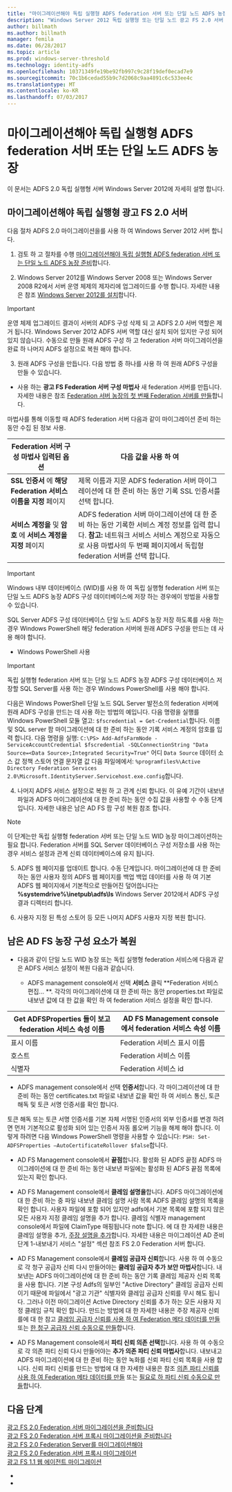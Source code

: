 ```yaml
---
title: "마이그레이션해야 독립 실행형 ADFS federation 서버 또는 단일 노드 ADFS 농장"
description: "Windows Server 2012 독립 실행형 또는 단일 노드 광고 FS 2.0 서버 마이그레이션하에 정보를 제공 합니다."
author: billmath
ms.author: billmath
manager: femila
ms.date: 06/28/2017
ms.topic: article
ms.prod: windows-server-threshold
ms.technology: identity-adfs
ms.openlocfilehash: 10371349fe19be92fb997c9c28f19def0ecad7e9
ms.sourcegitcommit: 70c1b6cedad55b9c7d2068c9aa4891c6c533ee4c
ms.translationtype: MT
ms.contentlocale: ko-KR
ms.lasthandoff: 07/03/2017
---
```

# <a name="migrate-a-stand-alone-ad-fs-federation-server-or-a-single-node-ad-fs-farm"></a>마이그레이션해야 독립 실행형 ADFS federation 서버 또는 단일 노드 ADFS 농장  
이 문서는 ADFS 2.0 독립 실행형 서버 Windows Server 2012에 자세히 설명 합니다.

## <a name="migrate-a-stand-alone-ad-fs-20-server"></a>마이그레이션해야 독립 실행형 광고 FS 2.0 서버

다음 절차 ADFS 2.0 마이그레이션을를 사용 하 여 Windows Server 2012 서버 합니다.
  
1.  검토 하 고 절차를 수행 [마이그레이션해야 독립 실행형 ADFS federation 서버 또는 단일 노드 ADFS 농장 준비](prepare-to-migrate-a-stand-alone-ad-fs-federation-server.md)합니다.  
  
2.  Windows Server 2012를 Windows Server 2008 또는 Windows Server 2008 R2에서 서버 운영 체제의 제자리에 업그레이드를 수행 합니다. 자세한 내용은 참조 [Windows Server 2012를 설치](https://technet.microsoft.com/library/jj134246.aspx)합니다.  
  
> [!IMPORTANT]
>  운영 체제 업그레이드 결과이 서버의 ADFS 구성 삭제 되 고 ADFS 2.0 서버 역할은 제거 됩니다. Windows Server 2012 ADFS 서버 역할 대신 설치 되어 있지만 구성 되어 있지 않습니다. 수동으로 만들 원래 ADFS 구성 하 고 federation 서버 마이그레이션을 완료 하 나머지 ADFS 설정으로 복원 해야 합니다.  
  
3.  원래 ADFS 구성을 만듭니다. 다음 방법 중 하나를 사용 하 여 원래 ADFS 구성을 만들 수 있습니다.  
  
-   사용 하는 **광고 FS Federation 서버 구성 마법사** 새 federation 서버를 만듭니다. 자세한 내용은 참조 [Federation 서버 농장의 첫 번째 Federation 서버를 만들](Create-the-First-Federation-Server-in-a-Federation-Server-Farm.md)합니다.  
  
마법사를 통해 이동할 때 ADFS federation 서버 다음과 같이 마이그레이션 준비 하는 동안 수집 된 정보 사용.  
  
 |**Federation 서버 구성 마법사 입력된 옵션**|**다음 값을 사용 하 여**| 
|-----|-----| 
|**SSL 인증서** 에 **해당 Federation 서비스 이름을 지정** 페이지|제목 이름과 지문 ADFS federation 서버 마이그레이션에 대 한 준비 하는 동안 기록 SSL 인증서를 선택 합니다.|  
|**서비스 계정을** 및 **암호** 에 **서비스 계정을 지정** 페이지|ADFS federation 서버 마이그레이션에 대 한 준비 하는 동안 기록한 서비스 계정 정보를 입력 합니다. **참고:** 네트워크 서비스 서비스 계정으로 자동으로 사용 마법사의 두 번째 페이지에서 독립형 federation 서버를 선택 합니다.|  
  
> [!IMPORTANT] 
> Windows 내부 데이터베이스 (WID)를 사용 하 여 독립 실행형 federation 서버 또는 단일 노드 ADFS 농장 ADFS 구성 데이터베이스에 저장 하는 경우에이 방법을 사용할 수 있습니다.  
>
>  SQL Server ADFS 구성 데이터베이스 단일 노드 ADFS 농장 저장 하도록를 사용 하는 경우 Windows PowerShell 해당 federation 서버에 원래 ADFS 구성을 만드는 데 사용 해야 합니다.  
  
-   Windows PowerShell 사용  
  
> [!IMPORTANT]
>  독립 실행형 federation 서버 또는 단일 노드 ADFS 농장 ADFS 구성 데이터베이스 저장할 SQL Server를 사용 하는 경우 Windows PowerShell를 사용 해야 합니다.  
  
다음은 Windows PowerShell 단일 노드 SQL Server 발전소의 federation 서버에 원래 ADFS 구성을 만드는 데 사용 하는 방법의 예입니다.  다음 명령을 실행를 Windows PowerShell 모듈 열고: `$fscredential = Get-Credential`합니다. 이름 및 SQL server 팜 마이그레이션에 대 한 준비 하는 동안 기록 서비스 계정의 암호를 입력 합니다. 다음 명령을 실행: `C:\PS> Add-AdfsFarmNode -ServiceAccountCredential $fscredential -SQLConnectionString "Data Source=<Data Source>;Integrated Security=True"` 어디 `Data Source` 데이터 소스 값 정책 스토어 연결 문자열 값 다음 파일에에서: `%programfiles%\Active Directory Federation Services 2.0\Microsoft.IdentityServer.Servicehost.exe.config`합니다.  
  
4.  나머지 ADFS 서비스 설정으로 복원 하 고 관계 신뢰 합니다. 이 유예 기간이 내보낸 파일과 ADFS 마이그레이션에 대 한 준비 하는 동안 수집 값을 사용할 수 수동 단계입니다. 자세한 내용은 남은 AD FS 팜 구성 복원 참조 합니다.  
  
> [!NOTE]
>  이 단계는만 독립 실행형 federation 서버 또는 단일 노드 WID 농장 마이그레이션하는 필요 합니다.  Federation 서버를 SQL Server 데이터베이스 구성 저장소를 사용 하는 경우 서비스 설정과 관계 신뢰 데이터베이스에 유지 됩니다.  
  
5.  ADFS 웹 페이지를 업데이트 합니다. 수동 단계입니다. 마이그레이션에 대 한 준비 하는 동안 사용자 정의 ADFS 웹 페이지를 백업 백업 데이터를 사용 하 여 기본 ADFS 웹 페이지에서 기본적으로 만들어진 덮어씁니다는 **%systemdrive%\inetpub\adfs\ls** Windows Server 2012에서 ADFS 구성 결과 디렉터리 합니다.  
  
6.  사용자 지정 된 특성 스토어 등 모든 나머지 ADFS 사용자 지정 복원 합니다.  
  
## <a name="restoring-the-remaining-ad-fs-farm-configuration"></a>남은 AD FS 농장 구성 요소가 복원  
  
-   다음과 같이 단일 노드 WID 농장 또는 독립 실행형 federation 서비스에 다음과 같은 ADFS 서비스 설정이 복원 다음과 같습니다.  
  
    -   ADFS management console에서 선택 **서비스** 클릭 **Federation 서비스 편집... **. 각각의 마이그레이션에 대 한 준비 하는 동안 properties.txt 파일로 내보낸 값에 대 한 값을 확인 하 여 federation 서비스 설정을 확인 합니다.  
  
    
|**Get ADFSProperties 들이 보고 federation 서비스 속성 이름**|**AD FS Management console에서 federation 서비스 속성 이름**|  
|-----|-----|
|표시 이름|Federation 서비스 표시 이름|  
|호스트|Federation 서비스 이름|  
|식별자|Federation 서비스 id|  
  
-   ADFS management console에서 선택 **인증서**합니다. 각 마이그레이션에 대 한 준비 하는 동안 certificates.txt 파일로 내보낸 값을 확인 하 여 서비스 통신, 토큰 해독 및 토큰 서명 인증서를 확인 합니다.  
  
토큰 해독 또는 토큰 서명 인증서를 기본 자체 서명된 인증서의 외부 인증서를 변경 하려면 먼저 기본적으로 활성화 되어 있는 인증서 자동 롤오버 기능을 해제 해야 합니다.  이렇게 하려면 다음 Windows PowerShell 명령을 사용할 수 있습니다: `PSH: Set-ADFSProperties –AutoCertificateRollover $false`합니다.  
  
-   AD FS Management console에서 **끝점**합니다. 활성화 된 ADFS 끝점 ADFS 마이그레이션에 대 한 준비 하는 동안 내보낸 파일에는 활성화 된 ADFS 끝점 목록에 있는지 확인 합니다.  
  
-   AD FS Management console에서 **클레임 설명을**합니다. ADFS 마이그레이션에 대 한 준비 하는 중 파일 내보낸 클레임 설명 사람 목록 ADFS 클레임 설명의 목록을 확인 합니다. 사용자 파일에 포함 되어 있지만 adfs에서 기본 목록에 포함 되지 않은 모든 사용자 지정 클레임 설명을 추가 합니다.  클레임 식별자 management console에서 파일에 ClaimType 매핑됩니다 note 합니다.  에 대 한 자세한 내용은 클레임 설명을 추가, [주장 설명을 추가](../operations/add-a-claim-description.md)합니다. 자세한 내용은 마이그레이션 AD 준비 단계 1-내보내기 서비스 "설정" 섹션 참조 FS 2.0 Federation 서버 합니다.  
  
-   AD FS Management console에서 **클레임 공급자 신뢰**합니다. 사용 하 여 수동으로 각 청구 공급자 신뢰 다시 만들어야는 **클레임 공급자 추가 보안 마법사**합니다.  내보낸는 ADFS 마이그레이션에 대 한 준비 하는 동안 기록 클레임 제공자 신뢰 목록을 사용 합니다. 기본 구성 Adfs의 일부인 "Active Directory" 클레임 공급자 신뢰 이기 때문에 파일에서 "광고 기관" 식별자와 클레임 공급자 신뢰를 무시 해도 됩니다.  그러나 이전 마이그레이션 Active Directory 신뢰를 추가 하는 모든 사용자 지정 클레임 규칙 확인 합니다. 만드는 방법에 대 한 자세한 내용은 주장 제공자 신뢰를에 대 한 참고 [클레임 공급자 신뢰를 사용 하 여 Federation 메타 데이터를 만들](../operations/create-a-claims-provider-trust.md#to-create-a-claims-provider-trust-using-federation-metadata) 또는 [한 청구 공급자 신뢰 수동으로 만들](../operations/create-a-claims-provider-trust.md#to-create-a-claims-provider-trust-manually)합니다.  
  
-   AD FS Management console에서 **파티 신뢰 의존 선택**합니다. 사용 하 여 수동으로 각 의존 파티 신뢰 다시 만들어야는 **추가 의존 파티 신뢰 마법사**합니다. 내보내고 ADFS 마이그레이션에 대 한 준비 하는 동안 녹화를 신뢰 파티 신뢰 목록을 사용 합니다. 신뢰 파티 신뢰를 만드는 방법에 대 한 자세한 내용은 참조 [의존 파티 신뢰를 사용 하 여 Federation 메타 데이터를 만들](../operations/create-a-relying-party-trust.md#to-create-a-claims-aware-relying-party-trust-using-federation-metadata) 또는 [필요로 하 파티 신뢰 수동으로 만들](../operations/create-a-relying-party-trust.md#to-create-a-claims-aware-relying-party-trust-manually)합니다. 

## <a name="next-steps"></a>다음 단계
 [광고 FS 2.0 Federation 서버 마이그레이션을 준비합니다](prepare-to-migrate-ad-fs-fed-server.md)   
 [광고 FS 2.0 Federation 서버 프록시 마이그레이션을 준비합니다](prepare-to-migrate-ad-fs-fed-proxy.md)   
 [광고 FS 2.0 Federation Server를 마이그레이션해야](migrate-the-ad-fs-fed-server.md)   
 [광고 FS 2.0 Federation 서버 프록시 마이그레이션](migrate-the-ad-fs-2-fed-server-proxy.md)   
 [광고 FS 1.1 웹 에이전트 마이그레이션](migrate-the-ad-fs-web-agent.md)




-   
-    